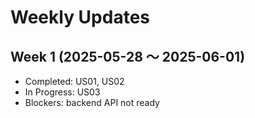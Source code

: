 # Weekly Updates

## Week 1 (2025-05-28 ～ 2025-06-01)
- Completed: US01, US02
- In Progress: US03
- Blockers: backend API not ready
